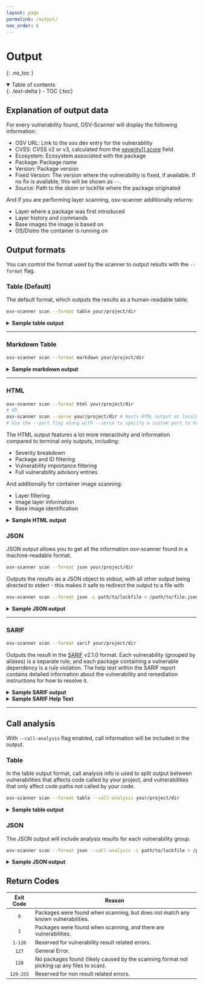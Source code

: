 ```yaml
---
layout: page
permalink: /output/
nav_order: 6
---
```


# Output

{: .no_toc }

<details open markdown="block">
  <summary>
    Table of contents
  </summary>
  {: .text-delta }
- TOC
{:toc}
</details>

## Explanation of output data

For every vulnerability found, OSV-Scanner will display the following information:

- OSV URL: Link to the osv.dev entry for the vulnerability
- CVSS: CVSS v2 or v3, calculated from the [severity[].score](https://ossf.github.io/osv-schema/#severity-field) field.
- Ecosystem: Ecosystem associated with the package
- Package: Package name
- Version: Package version
- Fixed Version: The version where the vulnerability is fixed, if available. If no fix is available, this will be shown as `--`.
- Source: Path to the sbom or lockfile where the package originated

And if you are performing layer scanning, osv-scanner additionally returns:

- Layer where a package was first introduced
- Layer history and commands
- Base images the image is based on
- OS/Distro the container is running on

## Output formats

You can control the format used by the scanner to output results with the `--format` flag.

### Table (Default)

The default format, which outputs the results as a human-readable table.

```bash
osv-scanner scan --format table your/project/dir
```

<details markdown="1">
<summary><b>Sample table output</b></summary>

```bash
Total 2 packages affected by 2 known vulnerabilities (1 Critical, 1 High, 0 Medium, 0 Low, 0 Unknown) from 2 ecosystems.
1 vulnerability can be fixed.

╭─────────────────────────────────────┬──────┬───────────┬──────────────────────────┬─────────┬───────────────┬────────────────────╮
│ OSV URL                             │ CVSS │ ECOSYSTEM │  PACKAGE                 │ VERSION │ FIXED VERSION │ SOURCE             │
├─────────────────────────────────────┼──────┼───────────┼──────────────────────────┼─────────┼───────────────┼────────────────────┤
│ https://osv.dev/GHSA-c3h9-896r-86jm │ 8.6  │ Go        │ github.com/gogo/protobuf │ 1.3.1   │ 1.3.2         │ path/to/go.mod     │
│ https://osv.dev/GHSA-m5pq-gvj9-9vr8 │ 7.5  │ crates.io │ regex                    │ 1.3.1   │ --            │ path/to/Cargo.lock │
╰─────────────────────────────────────┴──────┴───────────┴──────────────────────────┴─────────┴───────────────┴────────────────────╯
```

If the 'Fixed Version' column is empty or shows `--`, it means there is currently no fix for this vulnerability.

</details>

---

### Markdown Table

```bash
osv-scanner scan --format markdown your/project/dir
```

<details markdown="1">
<summary><b>Sample markdown output</b></summary>

**Raw output:**

```
Total 2 packages affected by 2 known vulnerabilities (1 Critical, 1 High, 0 Medium, 0 Low, 0 Unknown) from 2 ecosystems.
1 vulnerability can be fixed.

| OSV URL                            | CVSS | Ecosystem | Package                  | Version | Fixed Version  | Source                                                 |
| ----------------------------------- | ---- | --------- | ------------------------ | ------- | -------------- | ------------------------------------------------------ |
| https://osv.dev/GHSA-c3h9-896r-86jm | 8.6  | Go        | github.com/gogo/protobuf | 1.3.1   | 1.3.2          | ../scorecard-check-osv-e2e/go.mod                      |
| https://osv.dev/GHSA-m5pq-gvj9-9vr8 | 7.5  | crates.io | regex                    | 1.5.1   | --             | ../scorecard-check-osv-e2e/sub-rust-project/Cargo.lock |
```

*Advisories without a fix are marked with a '*' in the OSV URL column.

**Rendered:**

| OSV URL                            | CVSS | Ecosystem | Package                  | Version | Fixed Version  | Source                                                 |
| ----------------------------------- | ---- | --------- | ------------------------ | ------- | -------------- | ------------------------------------------------------ |
| https://osv.dev/GHSA-c3h9-896r-86jm | 8.6  | Go        | github.com/gogo/protobuf | 1.3.1   | 1.3.2          | ../scorecard-check-osv-e2e/go.mod                      |
| https://osv.dev/GHSA-m5pq-gvj9-9vr8 | 7.5  | crates.io | regex                    | 1.5.1   | --             | ../scorecard-check-osv-e2e/sub-rust-project/Cargo.lock |

*Advisories without a fix are marked with a '*' in the OSV URL column.

</details>

---

### HTML

```bash
osv-scanner scan --format html your/project/dir
# OR
osv-scanner scan --serve your/project/dir # Hosts HTML output at localhost port 8000
# Use the --port flag along with --serve to specify a custom port to host the output
```

The HTML output features a lot more interactivity and information compared to terminal only outputs, including:

- Severity breakdown
- Package and ID filtering
- Vulnerability importance filtering
- Full vulnerability advisory entries

And additionally for container image scanning:

- Layer filtering
- Image layer information
- Base image identification

<details markdown="1">
<summary><b>Sample HTML output</b></summary>

![HTML Output Screenshot](./images/html-container-output.png)

</details>

### JSON

JSON output allows you to get all the information osv-scanner found in a machine-readable format.

```bash
osv-scanner scan --format json your/project/dir
```

Outputs the results as a JSON object to stdout, with all other output being directed to stderr - this makes it safe to redirect the output to a file with

```bash
osv-scanner scan --format json -L path/to/lockfile > /path/to/file.json
```

<details markdown="1">
<summary><b>Sample JSON output</b></summary>

```json
{
  "results": [
    {
      "source": {
        "path": "/absolute/path/to/go.mod",
        // One of: lockfile, sbom, git, docker
        "type": "lockfile"
      },
      "packages": [
        {
          "package": {
            "name": "github.com/gogo/protobuf",
            "version": "1.3.1",
            "ecosystem": "Go"
          },
          "vulnerabilities": [
            {
              "id": "GHSA-c3h9-896r-86jm",
              "aliases": ["CVE-2021-3121"]
              // ... Full OSV
            },
            {
              "id": "GO-2021-0053",
              "aliases": ["CVE-2021-3121", "GHSA-c3h9-896r-86jm"]
              // ... Full OSV
            }
          ],
          // Grouping based on aliases, if two vulnerability share the same alias, or alias each other,
          // they are considered the same vulnerability, and is grouped here under the id field.
          "groups": [
            {
              "ids": ["GHSA-c3h9-896r-86jm", "GO-2021-0053"],
              // Call stack analysis is done using the `--experimental-call-analysis` flag
              // and result is matched against data provided by the advisory to check if
              // affected code is actually being executed.
              "experimentalAnalysis": {
                "GO-2021-0053": {
                  "called": false
                }
              }
            }
          ]
        }
      ]
    },
    {
      "source": {
        "path": "/absolute/path/to/Cargo.lock",
        "type": "lockfile"
      },
      "packages": [
        {
          "package": {
            "name": "regex",
            "version": "1.5.1",
            "ecosystem": "crates.io"
          },
          "vulnerabilities": [
            {
              "id": "GHSA-m5pq-gvj9-9vr8",
              "aliases": ["CVE-2022-24713"]
              // ... Full OSV
            },
            {
              "id": "RUSTSEC-2022-0013",
              "aliases": ["CVE-2022-24713"]
              // ... Full OSV
            }
          ],
          "groups": [
            {
              "ids": ["GHSA-m5pq-gvj9-9vr8", "RUSTSEC-2022-0013"]
            }
          ]
        }
      ]
    }
  ]
}
```

</details>

---

### SARIF

```bash
osv-scanner scan --format sarif your/project/dir
```

Outputs the result in the [SARIF](https://sarifweb.azurewebsites.net/) v2.1.0 format. Each vulnerability (grouped by aliases) is a separate rule, and each package containing a vulnerable dependency is a rule violation. The help text within the SARIF report contains detailed information about the vulnerability and remediation instructions for how to resolve it.

<details markdown="1">
<summary><b>Sample SARIF output</b></summary>

```json
{
  "version": "2.1.0",
  "$schema": "https://json.schemastore.org/sarif-2.1.0.json",
  "runs": [
    {
      "tool": {
        "driver": {
          "informationUri": "https://github.com/google/osv-scanner",
          "name": "osv-scanner",
          "rules": [
            {
              "id": "CVE-2022-24713",
              "shortDescription": {
                "text": "CVE-2022-24713: <advisory summary>"
              },
              "fullDescription": {
                "text": "<Full advisory details>...",
                "markdown": "<Full advisory details>..."
              },
              // Deprecated IDs field contains all alias IDs
              "deprecatedIds": [
                "CVE-2022-24713",
                "RUSTSEC-2022-0013",
                "GHSA-m5pq-gvj9-9vr8"
              ],
              "help": {
                "text": "<Markdown help text>...",
                "markdown": "<Markdown help text>..."
              }
            }
          ],
          "version": "1.4.1"
        }
      },
      "artifacts": [
        {
          "location": {
            "uri": "file:///path/to/sub-rust-project/Cargo.lock"
          },
          "length": -1
        }
      ],
      "results": [
        {
          "ruleId": "CVE-2022-24713",
          "ruleIndex": 0,
          "level": "warning",
          "message": {
            "text": "Package 'regex@1.5.1' is vulnerable to 'CVE-2022-24713' (also known as 'RUSTSEC-2022-0013', 'GHSA-m5pq-gvj9-9vr8')."
          },
          "locations": [
            {
              "physicalLocation": {
                "artifactLocation": {
                  "uri": "file:///path/to/sub-rust-project/Cargo.lock"
                }
              }
            }
          ]
        }
      ]
    }
  ]
}
```

</details>

<details markdown="1">
<summary><b>Sample SARIF Help Text</b></summary>

> **Your dependency is vulnerable to [CVE-2022-24713](https://osv.dev/list?q=CVE-2022-24713)**
> (Also published as: [RUSTSEC-2022-0013](https://osv.dev/vulnerability/RUSTSEC-2022-0013), [GHSA-m5pq-gvj9-9vr8](https://osv.dev/vulnerability/GHSA-m5pq-gvj9-9vr8), ).
>
> {:.no_toc}
>
> ## [RUSTSEC-2022-0013](https://osv.dev/vulnerability/RUSTSEC-2022-0013)
>
> <details>
> <summary>Details</summary>
>
> > Full advisory details...
>
> </details>
>
> {:.no_toc}
>
> ## [GHSA-m5pq-gvj9-9vr8](https://osv.dev/vulnerability/GHSA-m5pq-gvj9-9vr8)
>
> <details>
> <summary>Details</summary>
>
> > Full advisory details...
>
> </details>
>
> ---
>
> {:.no_toc}
>
> ### Affected Packages
>
> | Source                                    | Package Name | Package Version |
> | ----------------------------------------- | ------------ | --------------- |
> | lockfile:/path/to/rust-project/Cargo.lock | regex        | 1.5.1           |
>
> {:.no_toc}
>
> ## Remediation
>
> To fix these vulnerabilities, update the vulnerabilities past the listed fixed versions below.
>
> {:.no_toc}
>
> ### Fixed Versions
>
> | Vulnerability ID    | Package Name | Fixed Version |
> | ------------------- | ------------ | ------------- |
> | GHSA-m5pq-gvj9-9vr8 | regex        | 1.5.5         |
> | RUSTSEC-2022-0013   | regex        | 1.5.5         |
>
> If you believe these vulnerabilities do not affect your code and wish to ignore them, add them to the ignore list in an
> `osv-scanner.toml` file located in the same directory as the lockfile containing the vulnerable dependency.
>
> See the format and more options in our documentation here: https://google.github.io/osv-scanner/configuration/
>
> Add or append these values to the following config files to ignore this vulnerability:
>
> `/path/to/rust-project/osv-scanner.toml`
>
> ```
> [[IgnoredVulns]]
> id = "CVE-2022-24713"
> reason = "Your reason for ignoring this vulnerability"
> ```

</details>

---

## Call analysis

With `--call-analysis` flag enabled, call information will be included in the output.

### Table

In the table output format, call analysis info is used to split output between vulnerabilities that
affects code called by your project, and vulnerabilities that only affect code paths not called by
your code.

```bash
osv-scanner scan --format table --call-analysis your/project/dir
```

<details markdown="1">
<summary><b>Sample table output</b></summary>

```bash
╭─────────────────────────────────────┬──────┬───────────┬─────────────────┬─────────┬────────────────────╮
│ OSV URL                             │ CVSS │ ECOSYSTEM │ PACKAGE         │ VERSION │ SOURCE             │
├─────────────────────────────────────┼──────┼───────────┼─────────────────┼─────────┼────────────────────┤
│ https://osv.dev/GHSA-qc84-gqf4-9926 │ 8.1  │ crates.io │ crossbeam-utils │ 0.6.6   │ path/to/Cargo.lock │
│ https://osv.dev/RUSTSEC-2022-0041   │      │           │                 │         │                    │
│ https://osv.dev/GHSA-43w2-9j62-hq99 │ 9.8  │ crates.io │ smallvec        │ 1.6.0   │ path/to/Cargo.lock │
│ https://osv.dev/RUSTSEC-2021-0003   │      │           │                 │         │                    │
├─────────────────────────────────────┼──────┼───────────┼─────────────────┼─────────┼────────────────────┤
│ Uncalled vulnerabilities            │      │           │                 │         │                    │
├─────────────────────────────────────┼──────┼───────────┼─────────────────┼─────────┼────────────────────┤
│ https://osv.dev/GHSA-xcf7-rvmh-g6q4 │      │ crates.io │ openssl         │ 0.10.52 │ path/to/Cargo.lock │
│ https://osv.dev/RUSTSEC-2023-0044   │      │           │                 │         │                    │
╰─────────────────────────────────────┴──────┴───────────┴─────────────────┴─────────┴────────────────────╯
```

</details>

### JSON

The JSON output will include analysis results for each vulnerability group.

```bash
osv-scanner scan --format json --call-analysis -L path/to/lockfile > /path/to/file.json
```

<details markdown="1">
<summary><b>Sample JSON output</b></summary>

```json
{
  "results": [
    {
      "source": {
        "path": "path/to/Cargo.lock",
        "type": "lockfile"
      },
      "packages": [
        {
          "package": {
            "name": "crossbeam-utils",
            "version": "0.6.6",
            "ecosystem": "crates.io"
          },
          "vulnerabilities": [
            {
              "id": "GHSA-qc84-gqf4-9926",
              "aliases": ["CVE-2022-23639"]
              // ... Full OSV
            },
            {
              "id": "RUSTSEC-2022-0041",
              "aliases": ["GHSA-qc84-gqf4-9926", "CVE-2022-23639"]
              // ... Full OSV
            }
          ],
          "groups": [
            {
              // This vuln has no function info, so no call analysis done
              "ids": ["GHSA-qc84-gqf4-9926", "RUSTSEC-2022-0041"]
            }
          ]
        },
        {
          "package": {
            "name": "memoffset",
            "version": "0.5.6",
            "ecosystem": "crates.io"
          },
          "vulnerabilities": [
            {
              "id": "GHSA-wfg4-322g-9vqv"
              // ... Full OSV
            },
            {
              "id": "RUSTSEC-2023-0045",
              "aliases": ["GHSA-wfg4-322g-9vqv"]
              // ... Full OSV
            }
          ],
          "groups": [
            {
              "ids": ["GHSA-wfg4-322g-9vqv", "RUSTSEC-2023-0045"],
              // RUSTSEC-2023-0045 does have function info, call analysis is performed
              // the vulnerable function is not called
              "experimentalAnalysis": {
                "RUSTSEC-2023-0045": {
                  "called": false
                }
              }
            }
          ]
        },
        {
          "package": {
            "name": "smallvec",
            "version": "1.6.0",
            "ecosystem": "crates.io"
          },
          "vulnerabilities": [
            {
              "id": "GHSA-43w2-9j62-hq99",
              "aliases": ["CVE-2021-25900"]
              // ... Full OSV
            },
            {
              "id": "RUSTSEC-2021-0003",
              "aliases": ["CVE-2021-25900", "GHSA-43w2-9j62-hq99"]
              // ... Full OSV
            }
          ],
          "groups": [
            {
              "ids": ["GHSA-43w2-9j62-hq99", "RUSTSEC-2021-0003"],
              // RUSTSEC-2021-0003 does have function info, call analysis is performed
              // the vulnerable function does get called.
              "experimentalAnalysis": {
                "RUSTSEC-2021-0003": {
                  "called": true
                }
              }
            }
          ]
        }
      ]
    }
  ]
}
```

</details>

## Return Codes

| Exit Code | Reason                                                                                     |
| :-------: | ------------------------------------------------------------------------------------------ |
|    `0`    | Packages were found when scanning, but does not match any known vulnerabilities.           |
|    `1`    | Packages were found when scanning, and there are vulnerabilities.                          |
|  `1-126`  | Reserved for vulnerability result related errors.                                          |
|   `127`   | General Error.                                                                             |
|   `128`   | No packages found (likely caused by the scanning format not picking up any files to scan). |
| `129-255` | Reserved for non result related errors.                                                    |
